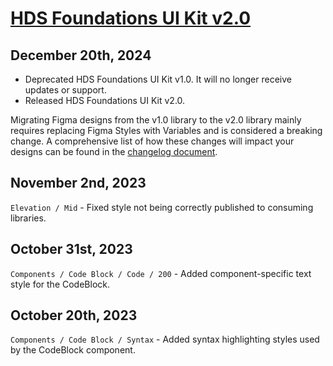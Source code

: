 # [HDS Foundations UI Kit v2.0](https://www.figma.com/design/uX4OEaJQdWfzULADchjAeN/HDS-Foundations-v2.0?m=auto&node-id=2916-4&t=vnWfSubCHQU6J1U3-1)

## December 20th, 2024

- Deprecated HDS Foundations UI Kit v1.0. It will no longer receive updates or support.
- Released HDS Foundations UI Kit v2.0.

Migrating Figma designs from the v1.0 library to the v2.0 library mainly requires replacing Figma Styles with Variables and is considered a breaking change. A comprehensive list of how these changes will impact your designs can be found in the [changelog document](https://docs.google.com/document/d/1q9IGtrsVOf3KrSBGb8AdF3OhPUm3fYAwPdhSml7onMM/edit?tab=t.0#heading=h.15f60fqiivvr).

## November 2nd, 2023

`Elevation / Mid` - Fixed style not being correctly published to consuming libraries.

## October 31st, 2023

`Components / Code Block / Code / 200` - Added component-specific text style for the CodeBlock.

## October 20th, 2023

`Components / Code Block / Syntax` - Added syntax highlighting styles used by the CodeBlock component.
